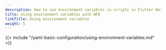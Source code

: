 ```yaml
---
description: How to use environment variables in scripts in Flutter Workflow Editor
title: Using environment variables with WFE
linkTitle: Using environment variables
weight: 5
---
```


{{< include "/yaml-basic-configuration/using-environment-variables.md" >}}